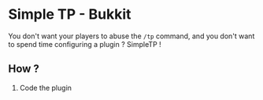 # Simple TP - Bukkit

You don't want your players to abuse the `/tp` command, and you don't want to spend time configuring a plugin ? SimpleTP !

## How ?

1. Code the plugin
